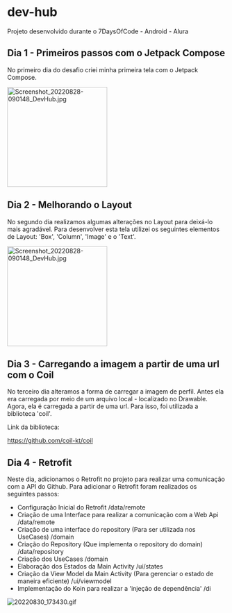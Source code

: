 # dev-hub
Projeto desenvolvido durante o 7DaysOfCode - Android - Alura

## Dia 1 - Primeiros passos com o Jetpack Compose 

No primeiro dia do desafio criei minha primeira tela com o Jetpack Compose. 

<img src="https://user-images.githubusercontent.com/103319187/187075387-39ee129c-fd0d-4fe3-96ef-8d3ad47519af.jpg" alt="Screenshot_20220828-090148_DevHub.jpg" width="230"/>


## Dia 2 - Melhorando o Layout

No segundo dia realizamos algumas alterações no Layout para deixá-lo mais agradável. Para desenvolver esta tela utilizei os seguintes elementos de Layout: 'Box', 'Column', 'Image' e o 'Text'.

<img src="https://user-images.githubusercontent.com/103319187/187100276-c20bf1b6-f724-48ca-b103-ab498cf6c1b2.jpg" alt="Screenshot_20220828-090148_DevHub.jpg" width="230"/>


## Dia 3 - Carregando a imagem a partir de uma url com o Coil

No terceiro dia alteramos a forma de carregar a imagem de perfil. Antes ela era carregada por meio de um arquivo local - localizado no Drawable. Agora, ela é carregada a partir de uma url. Para isso, foi utilizada a biblioteca 'coil'.

Link da biblioteca:

https://github.com/coil-kt/coil 

## Dia 4 - Retrofit

Neste dia, adicionamos o Retrofit no projeto para realizar uma comunicação com a API do Github. Para adicionar o Retrofit foram realizados os seguintes passos:

- Configuração Inicial do Retrofit /data/remote
- Criação de uma Interface para realizar a comunicação com a Web Api /data/remote
- Criação de uma interface do repository  (Para ser utilizada nos UseCases) /domain
- Criação do Repository (Que implementa o repository do domain) /data/repository
- Criação dos UseCases /domain 
- Elaboração dos Estados da Main Activity /ui/states
- Criação da View Model da Main Activity (Para gerenciar o estado de maneira eficiente) /ui/viewmodel
- Implementação do Koin para realizar a 'injeção de dependência' /di

![20220830_173430.gif](https://user-images.githubusercontent.com/103319187/187547857-f179ca34-70a4-4ed7-82b5-8b101a0af5bd.gif)
